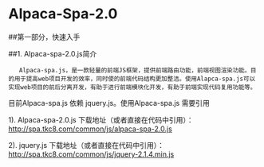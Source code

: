 # Alpaca-Spa-2.0

##第一部分，快速入手

##1.  Alpaca-spa-2.0.js简介

       Alpaca-spa.js，是一款轻量的前端JS框架，提供前端路由功能，前端视图渲染功能。目的用于提高web项目开发的效率，同时使的前端代码结构更加整洁。使用Alapca-spa.js可以实现web项目的前后分离开发，有助于进行前端模块化开发，有助于前端实现代码复用功能等。

目前Alpaca-spa.js 依赖 jquery.js。使用Alpaca-spa.js 需要引用

1). Alpaca-spa-2.0.js  下载地址（或者直接在代码中引用）：   http://spa.tkc8.com/common/js/alpaca-spa-2.0.js

2). jquery.js          下载地址（或者直接在代码中引用）：   http://spa.tkc8.com/common/js/jquery-2.1.4.min.js